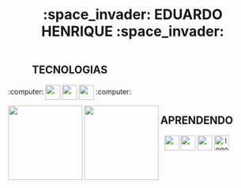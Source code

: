 <h1 align="center">:space_invader:  EDUARDO HENRIQUE  :space_invader:</h1>

<div align="center" style="display: inline-block;">
    <h2 align="center"> TECNOLOGIAS </h2>
:computer:
    <img align="center" height = "30" width = "30" src="https://cdn.jsdelivr.net/gh/devicons/devicon/icons/html5/html5-original.svg" />
    <img align="center" height = "30" width = "30" src="https://cdn.jsdelivr.net/gh/devicons/devicon/icons/css3/css3-original.svg" />
    <img align="center" height = "30" width = "30" src="https://cdn.jsdelivr.net/gh/devicons/devicon/icons/javascript/javascript-original.svg" />
    :computer:
</div>


<div align="center" style="display: inline-block;"><div style="display: inline-block;">
  <img
    align="center"
    height="150em"
    src="https://github-readme-stats.vercel.app/api?username=EduDevHe&show_icons=true&custom_title=Minhas Estatísticas no GitHub&locale=pt-br&theme=react&include_all_commits=true&count_private=true"
  />
  <img
    align="center"
    height="150em"
    src="https://github-readme-stats.vercel.app/api/top-langs/?username=EduDevHe&layout=compact&locale=pt-br&langs_count=7&theme=react"
  />
</div>
    <div align="center" style="display: inline-block;">
    <h2 align="center"> APRENDENDO </h2>
    <img align="center" height = "30" width = "30"  src="https://cdn.jsdelivr.net/gh/devicons/devicon/icons/typescript/typescript-original.svg"/>
    <img align="center" height = "30" width = "30" src="https://cdn.jsdelivr.net/gh/devicons/devicon/icons/react/react-original-wordmark.svg" />
    <img align="center" height = "30" width = "30" src="https://cdn.jsdelivr.net/gh/devicons/devicon/icons/php/php-plain.svg" />
    <img align="center" title="Firebird" alt="logo-fb" height="30" width="30" src="https://upload.wikimedia.org/wikipedia/commons/thumb/8/8e/Firebird_logo.svg/1200px-Firebird_logo.svg.png">    
</div>
